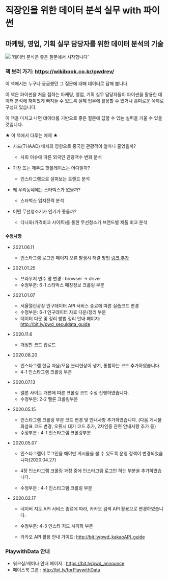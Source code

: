 # 직장인을 위한 데이터 분석 실무 with 파이썬
## 마케팅, 영업, 기획 실무 담당자를 위한 데이터 분석의 기술 

<img src = 'https://wikibook.co.kr/images/cover/s/9791158392284.jpg'>
‘데이터 분석은 좋은 질문에서 시작합니다’

### 책 보러 가기: https://wikibook.co.kr/pwdrev/

이 책에서는 누구나 궁금했던 그 질문에 대해 데이터로 답해 봅니다. 


이 책은 파이썬을 처음 접하는 마케팅, 영업, 기획 실무 담당자들이 파이썬을 활용한 데이터 분석에 재미있게 빠져들 수 있도록 실제 업무에 활용할 수 있거나 흥미로운 예제로 구성돼 있습니다. 


이 책을 마치고 나면 데이터를 기반으로 좋은 질문에 답할 수 있는 실력을 키울 수 있을 것입니다.

★ 이 책에서 다루는 예제 ★

* 사드(THAAD) 배치의 영향으로 중국인 관광객이 얼마나 줄었을까?
	* 사회 이슈에 따른 외국인 관광객수 변화 분석

* 가장 뜨는 제주도 핫플레이스는 어디일까?
	* 인스타그램으로 살펴보는 트렌드 분석

* 왜 우리동네에는 스타벅스가 없을까?
	* 스타벅스 입지전략 분석

* 어떤 무선청소기가 인기가 좋을까?
	* 다나와(가격비교 사이트)를 통한 무선청소기 브랜드별 제품 비교 분석




### `수정사항`

- 2021.06.11
    - 인스타그램 로그인 페이지 오류 발생시 해결 방법 [링크 추가](https://www.notion.so/playwithdata/c02e510507504b42ae6073c1fbb46f29)


- 2021.01.25
    - 브라우저 변수 명 변경 : browser  →   driver
    - 수정부분: 6-1 스타벅스 매장정보 크롤링 부분

- 2021.01.07
    - 서울열린광장 인구데이터 API 서비스 종료에 따른 실습코드 변경
    - 수정부분: 6-1 인구데이터 자료 다운/정리 부분
    - 데이터 다운 및 정리 방법 정리 안내 페이지: http://bit.ly/pwd_seouldata_guide


- 2020.11.6
    - 개정판 코드 업로드

- 2020.08.20
    - 인스타그램 한글 자음/모음 분리현상이 생겨, 통합하는 코드 추가하였습니다. 
    - 4-1 인스타그램 크롤링 부분


- 2020.07.13
    - 멜론 사이트 개편에 따른 크롤링 코드 수정 진행하였습니다.   
    - 수정부분: 2-2 멜론 크롤링부분  



- 2020.05.15
    - 인스타그램 크롤링 부분 코드 변경 및 안내사항 추가하였습니다. (다음 게시물 화살표 코드 변경, 오류시 대기 코드 추가, 2차인증 관련 안내사항 추가 등)
    - 수정부분 : 4-1 인스타그램 크롤링부분



- 2020.05.07
    - 인스타그램이 로그인을 해야만 게시물을 볼 수 있도록 운영 정책이 변경되었습니다(2020.04.27)
    
    - 4장 인스타그램 크롤링 과정 중에 인스타그램 로그인 하는 부분을 추가하였습니다. 
    
    - 수정부분 : 4-1 인스타그램 크롤링 부분


- 2020.02.17 
    
    - 네이버 지도 API 서비스 종료에 따라, 카카오 검색 API 활용으로 변경하였습니다. 
    
    - 수정부분: 4-3 인스타 지도 시각화 부분
    
    - 카카오 API 활용 안내 가이드: http://bit.ly/pwd_kakaoAPI_guide
    
    


### PlaywithData 안내 ### 

- 워크샵/세미나 안내 페이지 : https://bit.ly/pwd_announce
- 페이스북 그룹 : http://bit.ly/forPlaywithData
